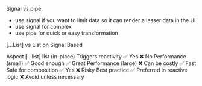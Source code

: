 Signal vs pipe
- use signal if you want to limit data so it can render a lesser data in the UI
- use signal for complex
- use pipe for quick or easy transformation



[...List] vs List on Signal Based

Aspect	             [...list]	           list (in-place)
Triggers reactivity 	✅ Yes	              ❌ No
Performance (small)	  ✅ Good enough	      ✅ Great
Performance (large)	  ❌ Can be costly	    ✅ Fast
Safe for composition	✅ Yes             	❌ Risky
Best practice	        ✅ Preferred in reactive logic	❌ Avoid unless necessary